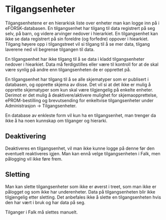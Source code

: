 # Tilgangsenheter

Tilgangsenhetene er en hierarkisk liste over enheter man kan logge inn på i eFORSK-databasen. En tilgangsenhet har tilgang til data registrert på seg selv, på barn, og videre arvinger nedover i hierarkiet. En tilgangsenhet kan ikke se data registrert på sin foreldre (og forfedre) oppover i hiearkiet. Tilgang høyere opp i tilgangstreet vil si tilgang til å se mer data, tilgang laverene ned vil begrense tilgangen til data.

En tilgangsenhet har ikke tilgang til å se data i kladd tilgangsenheter nedover i hiearkiet. Data må ferdigstilles eller være til kontroll for at de skal være synlig på andre enn tilgangsenheten de er opprettet på. 

En tilgangsenhet har tilgang til å se alle skjematyper som er publisert i databasen, og opprette skjema av disse. Det vil si at det ikke er mulig å opprette skjematyper som kun skal være tilgjengelig på enkelte enheter.
Derimot er det mulig å deaktivere/aktivere mulighet for skjemaopprettelse, ePROM-bestilling og brevutsending for enkeltvise tilgangsenheter under Administrasjon -> Tilgangsenheter.
 
En database av enkleste form vil kun ha en tilgangsenhet, man trenger da ikke å ha noen kunnskap om tilganger og hierarki.

## Deaktivering

Deaktiveres en tilgangsenhet, vil man ikke kunne logge på denne før den eventuelt reaktiveres igjen. Man kan ennå velge tilgangsenheten i Falk, men pålogging vil ikke føre frem.

## Sletting

Man kan slette tilgangsenheter som ikke er øverst i treet, som man ikke er pålogget og som ikke har underenheter. Data på tilgangsenheten blir ikke tilgjengelig etter sletting. Det anbefales ikke å slette en tilgangsenheten hvis den har vært i bruk og har data på seg.

Tilganger i Falk må slettes manuelt.
